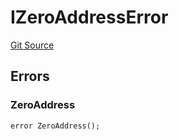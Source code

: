# IZeroAddressError
[Git Source](https://github.com/thrackle-io/forte-rules-engine/blob/1c8d4aea6c73ad5ec24590e9388e17186ef859be/src/common/IErrors.sol)


## Errors
### ZeroAddress

```solidity
error ZeroAddress();
```

